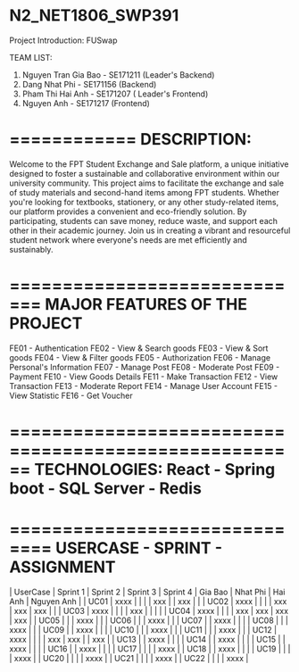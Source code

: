 # N2_NET1806_SWP391

Project Introduction: FUSwap
 
TEAM LIST:

1. Nguyen Tran Gia Bao - SE171211 (Leader's Backend)
2. Dang Nhat Phi - SE171156 (Backend)
3. Pham Thi Hai Anh - SE171207 ( Leader's Frontend)
4. Nguyen Anh - SE171217 (Frontend)
 
============
DESCRIPTION:
============
Welcome to the FPT Student Exchange and Sale platform, a unique initiative designed to foster a sustainable and collaborative environment within our university community. This project aims to facilitate the exchange and sale of study materials and second-hand items among FPT students. Whether you're looking for textbooks, stationery, or any other study-related items, our platform provides a convenient and eco-friendly solution. By participating, students can save money, reduce waste, and support each other in their academic journey. Join us in creating a vibrant and resourceful student network where everyone's needs are met efficiently and sustainably.
 
=============================
MAJOR FEATURES OF THE PROJECT
=============================
FE01 - Authentication
FE02 - View & Search goods
FE03 - View & Sort goods
FE04 - View & Filter goods
FE05 - Authorization
FE06 - Manage Personal's Information
FE07 - Manage Post
FE08 - Moderate Post
FE09 - Payment
FE10 - View Goods Details
FE11 - Make Transaction
FE12 - View Transaction
FE13 - Moderate Report
FE14 - Manage User Account
FE15 - View Statistic
FE16 - Get Voucher 
 
======================================================
TECHNOLOGIES: React - Spring boot - SQL Server - Redis
======================================================

==============================
USERCASE - SPRINT - ASSIGNMENT
==============================
| UserCase | Sprint 1 | Sprint 2 | Sprint 3 | Sprint 4 | Gia Bao | Nhat Phi | Hai Anh | Nguyen Anh |
|   UC01   |   xxxx   |          |          |          |   xxx   |          |   xxx   |            |
|   UC02   |   xxxx   |          |          |          |   xxx   |   xxx    |   xxx   |            |
|   UC03   |   xxxx   |          |          |          |   xxx   |          |         |            |
|   UC04   |   xxxx   |          |          |          |   xxx   |   xxx    |   xxx   |     xxx    |
|   UC05   |          |          |   xxxx   |          |
|   UC06   |          |          |   xxxx   |          |
|   UC07   |          |   xxxx   |          |          |
|   UC08   |          |          |   xxxx   |          |
|   UC09   |          |   xxxx   |          |          |
|   UC10   |          |          |   xxxx   |          |
|   UC11   |          |          |   xxxx   |          |
|   UC12   |   xxxx   |          |          |          |   xxx   |   xxx    |         |     xxx    |
|   UC13   |          |   xxxx   |          |          |
|   UC14   |          |   xxxx   |          |          |
|   UC15   |          |   xxxx   |          |          |
|   UC16   |          |   xxxx   |          |          |
|   UC17   |          |          |          |   xxxx   |
|   UC18   |          |   xxxx   |          |          |
|   UC19   |          |          |          |   xxxx   |
|   UC20   |          |          |          |   xxxx   |
|   UC21   |          |          |          |   xxxx   |
|   UC22   |          |          |          |   xxxx   |
